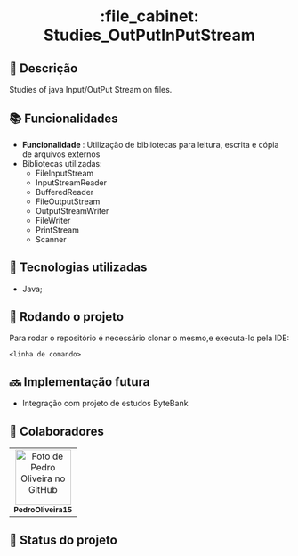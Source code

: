 <h1 align="center">:file_cabinet: Studies_OutPutInPutStream</h1>

## :memo: Descrição
Studies of java Input/OutPut Stream on files.

## :books: Funcionalidades
* <b>Funcionalidade </b>: Utilização de bibliotecas para leitura, escrita e cópia de arquivos externos
* Bibliotecas utilizadas: 
  * FileInputStream
  * InputStreamReader
  * BufferedReader
  * FileOutputStream
  * OutputStreamWriter
  * FileWriter
  * PrintStream
  * Scanner

## :wrench: Tecnologias utilizadas
* Java;

## :rocket: Rodando o projeto
Para rodar o repositório é necessário clonar o mesmo,e executa-lo pela IDE:
```
<linha de comando>
```
## :soon: Implementação futura
* Integração com projeto de estudos ByteBank

## :handshake: Colaboradores
<table>
  <tr>
    <td align="center">
      <a href="http://github.com/PedroOliveira15">
        <img src="https://avatars.githubusercontent.com/u/86692171?v=4" width="100px;" alt="Foto de Pedro Oliveira no GitHub"/><br>
        <sub>
          <b>PedroOliveira15</b>
        </sub>
      </a>
    </td>
  </tr>
</table>

## :dart: Status do projeto
